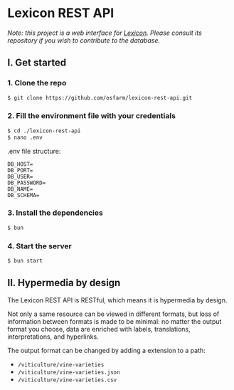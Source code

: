 # Lexicon REST API

_Note: this project is a web interface for [Lexicon](https://github.com/osfarm/lexicon). Please consult its repository if you wish to contribute to the database._

## I. Get started

### 1. Clone the repo

```sh
$ git clone https://github.com/osfarm/lexicon-rest-api.git
```

### 2. Fill the environment file with your credentials

```sh
$ cd ./lexicon-rest-api
$ nano .env
```

.env file structure:

```env
DB_HOST=
DB_PORT=
DB_USER=
DB_PASSWORD=
DB_NAME=
DB_SCHEMA=
```

### 3. Install the dependencies

```sh
$ bun
```

### 4. Start the server

```sh
$ bun start
```

## II. Hypermedia by design

The Lexicon REST API is RESTful, which means it is hypermedia by design.

Not only a same resource can be viewed in different formats, but loss of information between formats is made to be minimal: no matter the output format you choose, data are enriched with labels, translations, interpretations, and hyperlinks.

The output format can be changed by adding a extension to a path:

- `/viticulture/vine-varieties`
- `/viticulture/vine-varieties.json`
- `/viticulture/vine-varieties.csv`
